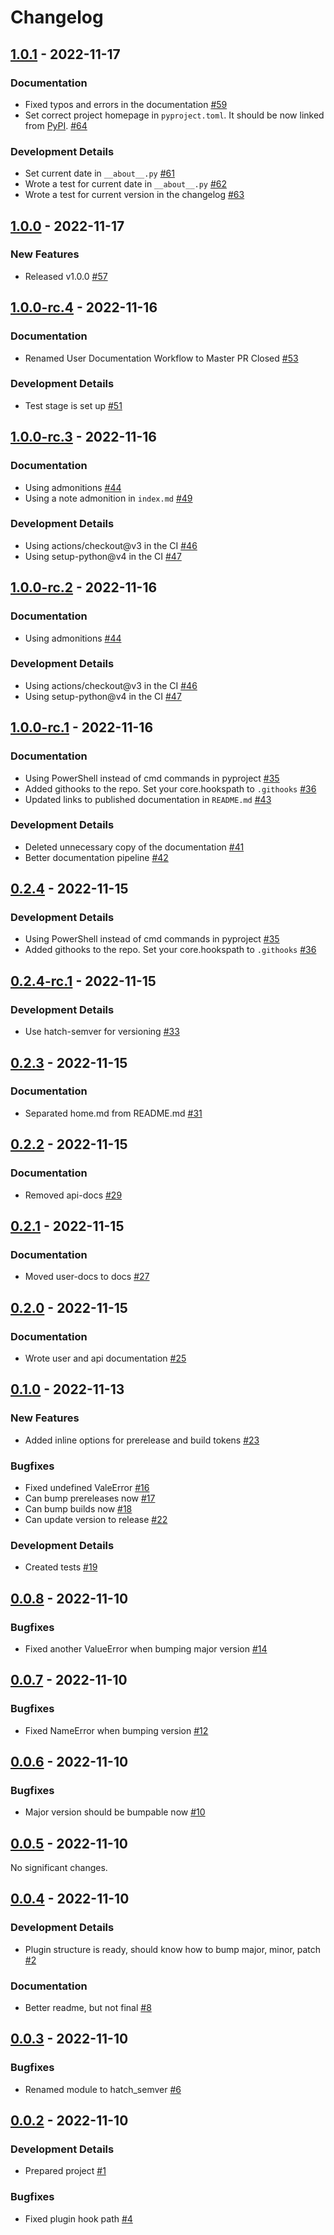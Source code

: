 # Changelog

<!-- towncrier release notes start -->

## [1.0.1](https://github.com/Nagidal/hatch-semver/tree/1.0.1) - 2022-11-17


### Documentation

- Fixed typos and errors in the documentation [#59](https://github.com/Nagidal/hatch-semver/issues/59)
- Set correct project homepage in `pyproject.toml`. It should be now linked from [PyPI](https://pypi.org/project/hatch-semver/). [#64](https://github.com/Nagidal/hatch-semver/issues/64)


### Development Details

- Set current date in `__about__.py` [#61](https://github.com/Nagidal/hatch-semver/issues/61)
- Wrote a test for current date in `__about__.py` [#62](https://github.com/Nagidal/hatch-semver/issues/62)
- Wrote a test for current version in the changelog [#63](https://github.com/Nagidal/hatch-semver/issues/63)


## [1.0.0](https://github.com/Nagidal/hatch-semver/tree/1.0.0) - 2022-11-17


### New Features

- Released v1.0.0 [#57](https://github.com/Nagidal/hatch-semver/issues/57)


## [1.0.0-rc.4](https://github.com/Nagidal/hatch-semver/tree/1.0.0-rc.4) - 2022-11-16


### Documentation

- Renamed User Documentation Workflow to Master PR Closed [#53](https://github.com/Nagidal/hatch-semver/issues/53)


### Development Details

- Test stage is set up [#51](https://github.com/Nagidal/hatch-semver/issues/51)


## [1.0.0-rc.3](https://github.com/Nagidal/hatch-semver/tree/1.0.0-rc.3) - 2022-11-16


### Documentation

- Using admonitions [#44](https://github.com/Nagidal/hatch-semver/issues/44)
- Using a note admonition in `index.md` [#49](https://github.com/Nagidal/hatch-semver/issues/49)


### Development Details

- Using actions/checkout@v3 in the CI [#46](https://github.com/Nagidal/hatch-semver/issues/46)
- Using setup-python@v4 in the CI [#47](https://github.com/Nagidal/hatch-semver/issues/47)


## [1.0.0-rc.2](https://github.com/Nagidal/hatch-semver/tree/1.0.0-rc.2) - 2022-11-16


### Documentation

- Using admonitions [#44](https://github.com/Nagidal/hatch-semver/issues/44)


### Development Details

- Using actions/checkout@v3 in the CI [#46](https://github.com/Nagidal/hatch-semver/issues/46)
- Using setup-python@v4 in the CI [#47](https://github.com/Nagidal/hatch-semver/issues/47)


## [1.0.0-rc.1](https://github.com/Nagidal/hatch-semver/tree/1.0.0-rc.1) - 2022-11-16


### Documentation

- Using PowerShell instead of cmd commands in pyproject [#35](https://github.com/Nagidal/hatch-semver/issues/35)
- Added githooks to the repo. Set your core.hookspath to `.githooks` [#36](https://github.com/Nagidal/hatch-semver/issues/36)
- Updated links to published documentation in `README.md` [#43](https://github.com/Nagidal/hatch-semver/issues/43)


### Development Details

- Deleted unnecessary copy of the documentation [#41](https://github.com/Nagidal/hatch-semver/issues/41)
- Better documentation pipeline [#42](https://github.com/Nagidal/hatch-semver/issues/42)


## [0.2.4](https://github.com/Nagidal/hatch-semver/tree/0.2.4) - 2022-11-15


### Development Details

- Using PowerShell instead of cmd commands in pyproject [#35](https://github.com/Nagidal/hatch-semver/issues/35)
- Added githooks to the repo. Set your core.hookspath to `.githooks` [#36](https://github.com/Nagidal/hatch-semver/issues/36)


## [0.2.4-rc.1](https://github.com/Nagidal/hatch-semver/tree/0.2.4-rc.1) - 2022-11-15


### Development Details

- Use hatch-semver for versioning [#33](https://github.com/Nagidal/hatch-semver/issues/33)


## [0.2.3](https://github.com/Nagidal/hatch-semver/tree/0.2.3) - 2022-11-15


### Documentation

- Separated home.md from README.md [#31](https://github.com/Nagidal/hatch-semver/issues/31)


## [0.2.2](https://github.com/Nagidal/hatch-semver/tree/0.2.2) - 2022-11-15


### Documentation

- Removed api-docs [#29](https://github.com/Nagidal/hatch-semver/issues/29)


## [0.2.1](https://github.com/Nagidal/hatch-semver/tree/0.2.1) - 2022-11-15


### Documentation

- Moved user-docs to docs [#27](https://github.com/Nagidal/hatch-semver/issues/27)


## [0.2.0](https://github.com/Nagidal/hatch-semver/tree/0.2.0) - 2022-11-15


### Documentation

- Wrote user and api documentation [#25](https://github.com/Nagidal/hatch-semver/issues/25)


## [0.1.0](https://github.com/Nagidal/hatch-semver/tree/0.1.0) - 2022-11-13


### New Features

- Added inline options for prerelease and build tokens [#23](https://github.com/Nagidal/hatch-semver/issues/23)


### Bugfixes

- Fixed undefined ValeError [#16](https://github.com/Nagidal/hatch-semver/issues/16)
- Can bump prereleases now [#17](https://github.com/Nagidal/hatch-semver/issues/17)
- Can bump builds now [#18](https://github.com/Nagidal/hatch-semver/issues/18)
- Can update version to release [#22](https://github.com/Nagidal/hatch-semver/issues/22)


### Development Details

- Created tests [#19](https://github.com/Nagidal/hatch-semver/issues/19)


## [0.0.8](https://github.com/Nagidal/hatch-semver/tree/0.0.8) - 2022-11-10


### Bugfixes

- Fixed another ValueError when bumping major version [#14](https://github.com/Nagidal/hatch-semver/issues/14)


## [0.0.7](https://github.com/Nagidal/hatch-semver/tree/0.0.7) - 2022-11-10


### Bugfixes

- Fixed NameError when bumping version [#12](https://github.com/Nagidal/hatch-semver/issues/12)


## [0.0.6](https://github.com/Nagidal/hatch-semver/tree/0.0.6) - 2022-11-10


### Bugfixes

- Major version should be bumpable now [#10](https://github.com/Nagidal/hatch-semver/issues/10)


## [0.0.5](https://github.com/Nagidal/hatch-semver/tree/0.0.5) - 2022-11-10

No significant changes.


## [0.0.4](https://github.com/Nagidal/hatch-semver/tree/0.0.4) - 2022-11-10


### Development Details

- Plugin structure is ready, should know how to bump major, minor, patch [#2](https://github.com/Nagidal/hatch-semver/issues/2)


### Documentation

- Better readme, but not final [#8](https://github.com/Nagidal/hatch-semver/issues/8)


## [0.0.3](https://github.com/Nagidal/hatch-semver/tree/0.0.3) - 2022-11-10


### Bugfixes

- Renamed module to hatch_semver [#6](https://github.com/Nagidal/hatch-semver/issues/6)


## [0.0.2](https://github.com/Nagidal/hatch-semver/tree/0.0.2) - 2022-11-10


### Development Details

- Prepared project [#1](https://github.com/Nagidal/hatch-semver/issues/1)


### Bugfixes

- Fixed plugin hook path [#4](https://github.com/Nagidal/hatch-semver/issues/4)


